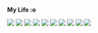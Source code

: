 **My Life :o**

![](https://img.shields.io/static/v1?label=Code&message=Python&color=green)
![](https://img.shields.io/static/v1?label=Code&message=Flask&color=black)
![](https://img.shields.io/static/v1?label=Code&message=Django&color=orange)
![](https://img.shields.io/static/v1?label=Code&message=GitHubActions&color=black)
![](https://img.shields.io/static/v1?label=Code&message=Kubernetes&color=blue)
![](https://img.shields.io/static/v1?label=Code&message=Helm&color=yellow)
![](https://img.shields.io/static/v1?label=DB&message=PostgreSQL&color=brown)
![](https://img.shields.io/static/v1?label=CI/CD&message=mySql&color=violet)
![](https://img.shields.io/static/v1?label=CI/CD&message=AWS&color=orange)
![](https://img.shields.io/static/v1?label=CI/CD&message=CI/CD&color=red)
